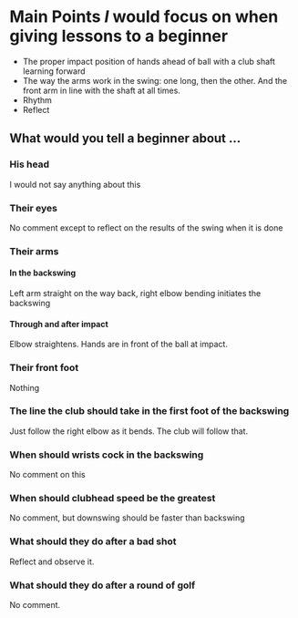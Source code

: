 
# Main Points *I* would focus on when giving lessons to a beginner

* The proper impact position of hands ahead of ball with a club shaft learning forward
* The way the arms work in the swing: one long, then the other. And the front arm in line with the shaft at all times.
* Rhythm
* Reflect

## What would you tell a beginner about ...

### His head

I would not say anything about this

### Their eyes
No comment except to reflect on the results of the swing when it is done

### Their arms

#### In the backswing
Left arm straight on the way back, right elbow bending initiates the backswing

#### Through and after impact
Elbow straightens. Hands are in front of the ball at impact.

### Their front foot
Nothing

### The line the club should take in the first foot of the backswing
Just follow the right elbow as it bends. The club will follow that.

### When should wrists cock in the backswing
No comment on this

### When should clubhead speed be the greatest
No comment, but downswing should be faster than backswing

### What should they do after a bad shot
Reflect and observe it.

### What should they do after a round of golf
No comment.

